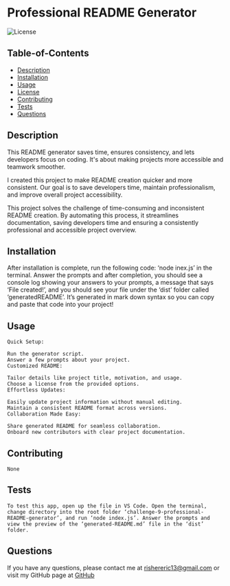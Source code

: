 
  # Professional README Generator

  ![License](https://img.shields.io/badge/License-Apache%202.0-blue.svg)

   ## Table-of-Contents

  * [Description](#description)
  * [Installation](#installation)
  * [Usage](#usage)
  * [License](#license)
  * [Contributing](#contributing)
  * [Tests](#tests)
  * [Questions](#questions)
 

  ## Description
  This README generator saves time, ensures consistency, and lets developers focus on coding. It's about making projects more accessible and teamwork smoother.

  I created this project to make README creation quicker and more consistent. Our goal is to save developers time, maintain professionalism, and improve overall project accessibility.

  This project solves the challenge of time-consuming and inconsistent README creation. By automating this process, it streamlines documentation, saving developers time and ensuring a consistently professional and accessible project overview.
 

  ## Installation
  After installation is complete, run the following code: ‘node inex.js’ in the terminal. Answer the prompts and after completion, you should see a console log showing your answers to your prompts, a message that says ‘File created!’, and you should see your file under the ‘dist’ folder called ‘generatedREADME’. It’s generated in mark down syntax so you can copy and paste that code into your project!

  ## Usage
    Quick Setup:

    Run the generator script.
    Answer a few prompts about your project.
    Customized README:

    Tailor details like project title, motivation, and usage.
    Choose a license from the provided options.
    Effortless Updates:

    Easily update project information without manual editing.
    Maintain a consistent README format across versions.
    Collaboration Made Easy:

    Share generated README for seamless collaboration.
    Onboard new contributors with clear project documentation.

  ## Contributing
    None

  ## Tests
    To test this app, open up the file in VS Code. Open the terminal, change directory into the root folder ‘challenge-9-professional-README-generator’, and run ‘node index.js’. Answer the prompts and view the preview of the ‘generated-README.md’ file in the ‘dist’ folder.

  ## Questions
  If you have any questions, please contact me at 
  rishereric13@gmail.com
  or visit my GitHub page at
  [GitHub](https://github.com/EricRisher)

